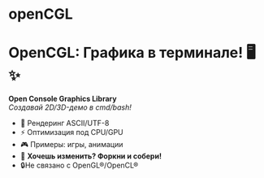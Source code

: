 # openCGL
# OpenCGL: Графика в терминале! 🖥️✨
**Open Console Graphics Library**   
*Создавай 2D/3D-демо в cmd/bash!*  
- 🚀 Рендеринг ASCII/UTF-8   
- ⚡ Оптимизация под CPU/GPU   
- 🎮 Примеры: игры, анимации   
- 🔧 **Хочешь изменить? Форкни и собери!**    
- 🔒Не связано с OpenGL®/OpenCL®
